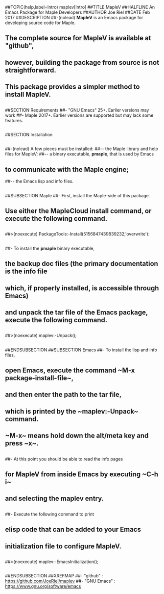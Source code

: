 ##TOPIC(help,label=Intro) maplev[Intro]
##TITLE MapleV
##HALFLINE An Emacs Package for Maple Developers
##AUTHOR   Joe Riel
##DATE     Feb 2017
##DESCRIPTION
##-(nolead) **MapleV** is an Emacs package for developing source code for Maple.
##  The complete source for MapleV is available at "github",
##  however, building the package from source is not straightforward.
##  This package provides a simpler method to install MapleV.
##
##SECTION Requirements
##- "GNU Emacs" 25+.  Earlier versions may work
##- Maple 2017+.  Earlier versions are supported but may lack some features.
##
##SECTION Installation
##
##-(nolead) A few pieces must be installed:
##-- the Maple library and help files for MapleV;
##-- a binary executable, **pmaple**, that is used by Emacs
##   to communicate with the Maple engine;
##-- the Emacs lisp and info files.
##
##SUBSECTION Maple
##- First, install the Maple-side of this package.
##  Use either the MapleCloud install command, or execute the following command.
##
##>(noexecute) PackageTools:-Install(5156847439839232,'overwrite'):
##
##- To install the **pmaple** binary executable,
##  the backup doc files (the primary documentation is the info file
##  which, if properly installed, is accessible through Emacs)
##  and unpack the tar file of the Emacs package, execute the following command.
##
##>(noexecute) maplev:-Unpack();
##
##ENDSUBSECTION
##SUBSECTION Emacs
##- To install the lisp and info files,
##  open Emacs, execute the command  ~M-x package-install-file~,
##  and then enter the path to the tar file,
##  which is printed by the ~maplev:-Unpack~ command.
##  ~M-x~ means hold down the alt/meta key and press ~x~.
##
##- At this point you should be able to read the info pages
##  for MapleV from inside Emacs by executing ~C-h i~
##  and selecting the **maplev** entry.
##
##- Execute the following command to print
##  elisp code that can be added to your Emacs
##  initialization file to configure MapleV.
##
##>(noexecute) maplev:-EmacsInitialization();
##
##
##ENDSUBSECTION
##XREFMAP
##- "github" : https://github.com/JoeRiel/maplev
##- "GNU Emacs" : https://www.gnu.org/software/emacs
